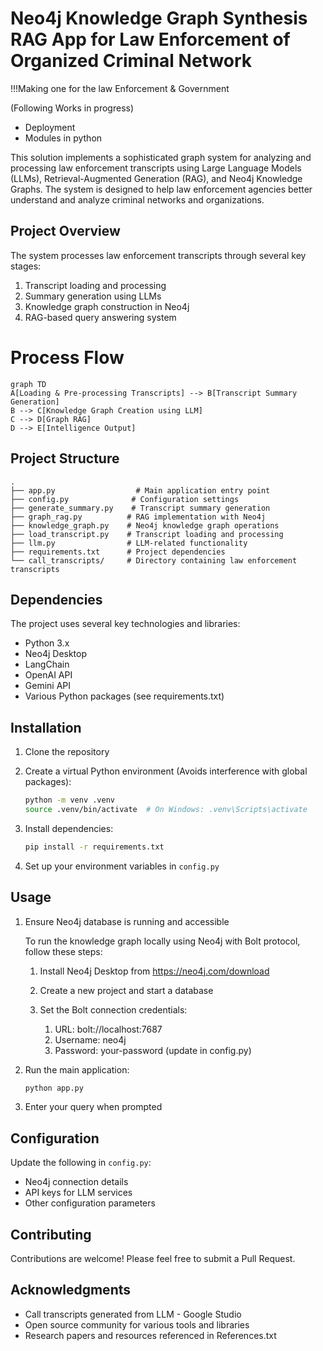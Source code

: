 # Neo4j Knowledge Graph Synthesis RAG App for Law Enforcement of Organized Criminal Network
!!!Making one for the law Enforcement &amp; Government

(Following Works in progress)
- Deployment
- Modules in python


This solution implements a sophisticated graph system for analyzing and processing law enforcement transcripts using Large Language Models (LLMs), Retrieval-Augmented Generation (RAG), and Neo4j Knowledge Graphs. The system is designed to help law enforcement agencies better understand and analyze criminal networks and organizations.

## Project Overview

The system processes law enforcement transcripts through several key stages:
1. Transcript loading and processing
2. Summary generation using LLMs
3. Knowledge graph construction in Neo4j
4. RAG-based query answering system


# Process Flow

```mermaid
graph TD
A[Loading & Pre-processing Transcripts] --> B[Transcript Summary Generation]
B --> C[Knowledge Graph Creation using LLM]
C --> D[Graph RAG]
D --> E[Intelligence Output] 
```

## Project Structure

```
.
├── app.py                  # Main application entry point
├── config.py              # Configuration settings
├── generate_summary.py    # Transcript summary generation
├── graph_rag.py          # RAG implementation with Neo4j
├── knowledge_graph.py    # Neo4j knowledge graph operations
├── load_transcript.py    # Transcript loading and processing
├── llm.py                # LLM-related functionality
├── requirements.txt      # Project dependencies
└── call_transcripts/     # Directory containing law enforcement transcripts
```

## Dependencies

The project uses several key technologies and libraries:
- Python 3.x
- Neo4j Desktop
- LangChain
- OpenAI API
- Gemini API
- Various Python packages (see requirements.txt)

## Installation

1. Clone the repository
2. Create a virtual Python environment (Avoids interference with global packages):
   ```bash
   python -m venv .venv
   source .venv/bin/activate  # On Windows: .venv\Scripts\activate
   ```

3. Install dependencies:
   ```bash
   pip install -r requirements.txt
   ```
4. Set up your environment variables in `config.py`

## Usage

1. Ensure Neo4j database is running and accessible
   
   To run the knowledge graph locally using Neo4j with Bolt protocol, follow these steps:

   1. Install Neo4j Desktop from https://neo4j.com/download

   2. Create a new project and start a database

   3. Set the Bolt connection credentials:
      1. URL: bolt://localhost:7687
      2. Username: neo4j
      3. Password: your-password (update in config.py)
   
3. Run the main application:
   ```bash
   python app.py
   ```
4. Enter your query when prompted

## Configuration

Update the following in `config.py`:
- Neo4j connection details
- API keys for LLM services
- Other configuration parameters


## Contributing

Contributions are welcome! Please feel free to submit a Pull Request.

## Acknowledgments

- Call transcripts generated from LLM - Google Studio
- Open source community for various tools and libraries
- Research papers and resources referenced in References.txt 
